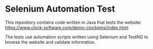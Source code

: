 # Selenium Automation Test

This repository contains code written in Java that tests the website: https://www.clock-software.com/demo-clockpms/index.html.

The tests use automation scripts written using Selenium and TestNG to browse the website and validate information.
